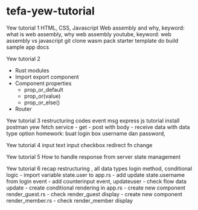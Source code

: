 # tefa-yew-tutorial



Yew tutorial 1
HTML, CSS, Javascript
Web assembly and why, keyword: what is web assembly, why web assembly
youtube, keyword: web assembly vs javascript
git clone wasm pack starter template
do build sample app docs




Yew tutorial 2
- Rust modules
- Import export component
- Component properties
  - prop_or_default
  - prop_or(value)
  - prop_or_else()
- Router





Yew tutorial 3
restructuring codes
event msg
express js tutorial
install postman
yew fetch service
﻿- get
﻿- post with body
﻿- receive data with data type option
homework: buat login box username dan password, 



Yew tutorial 4
input text
input checkbox
redirect
fn change




Yew tutorial 5
How to handle response from server
state management


Yew tutorial 6
recap
restructuring , all data types
login method, conditional logic
﻿- import variable state.user to app.rs
﻿- add update state.username from login event
﻿- add counterinput event, updateuser
﻿- check flow data update
﻿- create conditional rendering in app.rs
﻿- create new component render_guest.rs
﻿- check render_guest display
﻿- create new component render_member.rs
﻿- check render_member display

